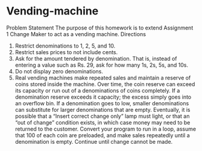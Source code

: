 # Vending-machine

Problem Statement 
The purpose of this homework is to extend Assignment 1 Change Maker to act as a 
vending machine. 
 Directions 
1. Restrict denominations to 1, 2, 5, and 10. 
2. Restrict sales prices to not include cents. 
3. Ask for the amount tendered by denomination. That is, instead of entering a value 
such as Rs. 29, ask for how many 1s, 2s, 5s, and 10s. 
4. Do not display zero denominations. 
5. Real vending machines make repeated sales and maintain a reserve of coins stored 
inside the machine. Over time, the coin reserve can exceed its capacity or run out 
of a denominations of coins completely. If a denomination reserve exceeds it 
capacity; the excess simply goes into an overflow bin. If a denomination goes to 
low, smaller denominations can substitute for larger denominations that are 
empty. Eventually, it is possible that a “Insert correct change only” lamp must 
light, or that an “out of change” condition exists, in which case money may need 
to be returned to the customer. Convert your program to run in a loop, assume 
that 100 of each coin are preloaded, and make sales repeatedly until a 
denomination is empty. Continue until change cannot be made. 
